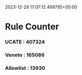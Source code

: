 2023-12-29 17:07:12.469795+00:00
# Rule Counter 
 ### UCATE : 407324

 ### Veneto : 165086

 ### Allowlist : 13930